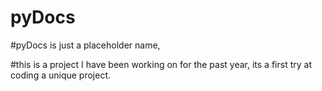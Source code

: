 # pyDocs
#pyDocs is just a placeholder name,

#this is a project I have been working on for the past year, its a first try at coding a unique project.
